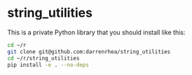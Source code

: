 
# string_utilities

This is a private Python library that you should install like this:
    
```bash
cd ~/r
git clone git@github.com:darrenrhea/string_utilities
cd ~/r/string_utilities
pip install -e . --no-deps
```

